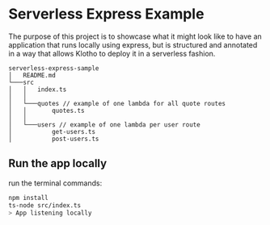 # Serverless Express Example

The purpose of this project is to showcase what it might look like to have an application that runs locally using express, but is structured and annotated in a way that allows Klotho to deploy it in a serverless fashion. 

```
serverless-express-sample
│   README.md   
└───src
│   │   index.ts
│   │
│   └───quotes // example of one lambda for all quote routes
│   │       quotes.ts 
│   │   
│   └───users // example of one lambda per user route
│           get-users.ts 
│           post-users.ts

```


## Run the app locally

run the terminal commands:
```sh
npm install
ts-node src/index.ts
> App listening locally
```

